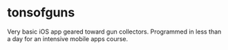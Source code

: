 tonsofguns
==========

Very basic iOS app geared toward gun collectors. Programmed in less than a day for an intensive mobile apps course.
